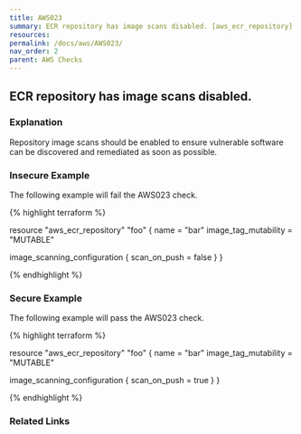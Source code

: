 ```yaml
---
title: AWS023
summary: ECR repository has image scans disabled. [aws_ecr_repository] 
resources: 
permalink: /docs/aws/AWS023/
nav_order: 2
parent: AWS Checks
---
```


## ECR repository has image scans disabled.

### Explanation


Repository image scans should be enabled to ensure vulnerable software can be discovered and remediated as soon as possible.



### Insecure Example

The following example will fail the AWS023 check.

{% highlight terraform %}

resource "aws_ecr_repository" "foo" {
  name                 = "bar"
  image_tag_mutability = "MUTABLE"

  image_scanning_configuration {
    scan_on_push = false
  }
}

{% endhighlight %}



### Secure Example

The following example will pass the AWS023 check.

{% highlight terraform %}

resource "aws_ecr_repository" "foo" {
  name                 = "bar"
  image_tag_mutability = "MUTABLE"

  image_scanning_configuration {
    scan_on_push = true
  }
}

{% endhighlight %}


### Related Links



